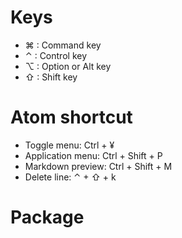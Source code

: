 # Keys
- ⌘ : Command key
- ⌃ : Control key
- ⌥ : Option or Alt key
- ⇧ : Shift key

# Atom shortcut
- Toggle menu: Ctrl + ¥
- Application menu: Ctrl + Shift + P
- Markdown preview: Ctrl + Shift + M
- Delete line: ⌃ + ⇧ + k

# Package
